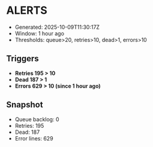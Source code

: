 # ALERTS

- Generated: 2025-10-09T11:30:17Z
- Window: 1 hour ago
- Thresholds: queue>20, retries>10, dead>1, errors>10

## Triggers
- **Retries 195 > 10**
- **Dead 187 > 1**
- **Errors 629 > 10 (since 1 hour ago)**

## Snapshot
- Queue backlog: 0
- Retries: 195
- Dead: 187
- Error lines: 629
